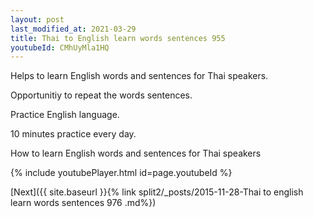 ```yaml
---
layout: post
last_modified_at: 2021-03-29
title: Thai to English learn words sentences 955 
youtubeId: CMhUyMla1HQ
---
```

 
 
Helps to learn English words and sentences for Thai speakers.

Opportunitiy to repeat the words sentences. 

Practice English language. 
 
10 minutes practice every day. 
 
How to learn English words and sentences for Thai speakers 
 
{% include youtubePlayer.html id=page.youtubeId %}
 
 
[Next]({{ site.baseurl }}{% link  split2/_posts/2015-11-28-Thai to english learn words sentences 976 .md%})
 
